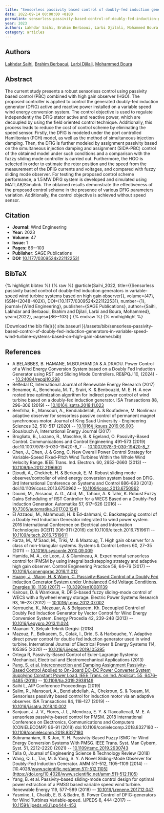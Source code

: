 ```yaml
---
title: "Sensorless passivity based control of doubly-fed induction generators in variable-speed wind turbine systems based on high gain observer"
date: 2022-09-14 00:00:00 +0100
permalink: sensorless-passivity-based-control-of-doubly-fed-induction-generators-in-variable-speed-wind-turbine-systems-based-on-high-gain-observer
year: 2023
authors: Lakhdar Saihi, Brahim Berbaoui, Larbi Djilali, Mohammed Boura
category: articles
---
```

 
## Authors
[Lakhdar Saihi](authors/lakhdar-saihi), [Brahim Berbaoui](authors/brahim-berbaoui), [Larbi Djilali](authors/larbi-djilali), [Mohammed Boura](authors/mohammed-boura)
 
## Abstract
 The current study presents a robust sensorless control using passivity based control (PBC) combined with high gain observer (HGO). The proposed controller is applied to control the generated doubly-fed induction generator (DFIG) active and reactive power installed on a variable speed wind energy conversion system. The control objective is used to regulate independently the DFIG stator active and reactive power, which are decoupled by using the field oriented control technique. Additionally, this process leads to reduce the cost of control scheme by eliminating the speed sensor. Firstly, the DFIG is modeled under the port controlled Hamiltonian (PCH) model, as well as the method of simultaneous injection damping. Then, the DFIG is further modeled by assignment passivity based on the simultaneous injection damping and assignment (SIDA-PBC) control of the obtained model under such conditions and a comparison with the fuzzy sliding mode controller is carried out. Furthermore, the HGO is selected in order to estimate the rotor position and the speed from the measurement of the DFIG currents and voltages, and compared with fuzzy sliding mode observer. For testing the proposed control scheme performance, a 1.5 MW DFIG system is developed and simulated using MATLAB/Simulink. The obtained results demonstrate the effectiveness of the proposed control scheme in the presence of various DFIG parameters variation. Additionally, the control objective is achieved without speed sensor. 
 
## Citation
- **Journal:** Wind Engineering
- **Year:** 2023
- **Volume:** 47
- **Issue:** 1
- **Pages:** 86--103
- **Publisher:** SAGE Publications
- **DOI:** [10.1177/0309524x221122531](https://doi.org/10.1177/0309524x221122531)
 
## BibTeX
{% highlight bibtex %}
{% raw %}
@article{Saihi_2022,
  title={{Sensorless passivity based control of doubly-fed induction generators in variable-speed wind turbine systems based on high gain observer}},
  volume={47},
  ISSN={2048-402X},
  DOI={10.1177/0309524x221122531},
  number={1},
  journal={Wind Engineering},
  publisher={SAGE Publications},
  author={Saihi, Lakhdar and Berbaoui, Brahim and Djilali, Larbi and Boura, Mohammed},
  year={2022},
  pages={86--103}
}
{% endraw %}
{% endhighlight %}
 
[Download the bib file]({{ site.baseurl }}/assets/bib/sensorless-passivity-based-control-of-doubly-fed-induction-generators-in-variable-speed-wind-turbine-systems-based-on-high-gain-observer.bib)
 
## References
- A.BELABBES, B. HAMANE, M.BOUHAMIDA & A.DRAOU. Power Control of a Wind Energy Conversion System based on a Doubly Fed Induction Generator using RST and Sliding Mode Controllers. RE&amp;PQJ 10, (2024) -- [10.24084/repqj10.298](https://doi.org/10.24084/repqj10.298)
- Belfedal C, International Journal of Renewable Energy Research (2017)
- Benamor, A., Benchouia, M. T., Srairi, K. & Benbouzid, M. E. H. A new rooted tree optimization algorithm for indirect power control of wind turbine based on a doubly-fed induction generator. ISA Transactions 88, 296–306 (2019) -- [10.1016/j.isatra.2018.11.023](https://doi.org/10.1016/j.isatra.2018.11.023)
- Benfriha, E., Mansouri, A., Bendiabdellah, A. & Boufadene, M. Nonlinear adaptive observer for sensorless passive control of permanent magnet synchronous motor. Journal of King Saud University - Engineering Sciences 32, 510–517 (2020) -- [10.1016/j.jksues.2019.06.003](https://doi.org/10.1016/j.jksues.2019.06.003)
- Boualouch A, International Energy Journal (2017)
- Brogliato, B., Lozano, R., Maschke, B. & Egeland, O. Passivity-Based Control. Communications and Control Engineering 491–573 (2019) doi:10.1007/978-3-030-19420-8_7 -- [10.1007/978-3-030-19420-8_7](https://doi.org/10.1007/978-3-030-19420-8_7)
- Chen, J., Chen, J. & Gong, C. New Overall Power Control Strategy for Variable-Speed Fixed-Pitch Wind Turbines Within the Whole Wind Velocity Range. IEEE Trans. Ind. Electron. 60, 2652–2660 (2013) -- [10.1109/tie.2012.2196901](https://doi.org/10.1109/tie.2012.2196901)
- Djoudi, A., Chekireb, H. & Berkouk, E. M. Robust sliding mode observer/controller of wind energy conversion system based on DFIG. 3rd International Conference on Systems and Control 886–893 (2013) doi:10.1109/icosc.2013.6750962 -- [10.1109/icosc.2013.6750962](https://doi.org/10.1109/icosc.2013.6750962)
- Doumi, M., Aissaoui, A. G., Abid, M., Tahour, A. & Tahir, K. Robust Fuzzy Gains Scheduling of RST Controller for a WECS Based on a Doubly-Fed Induction Generator. Automatika 57, 617–626 (2016) -- [10.7305/automatika.2017.02.1241](https://doi.org/10.7305/automatika.2017.02.1241)
- El Azzaoui, M., Mahmoudi, H. & Ed-dahmani, C. Backstepping control of a Doubly Fed Induction Generator integrated to wind power system. 2016 International Conference on Electrical and Information Technologies (ICEIT) 306–311 (2016) doi:10.1109/eitech.2016.7519611 -- [10.1109/eitech.2016.7519611](https://doi.org/10.1109/eitech.2016.7519611)
- Farza, M., M’Saad, M., Triki, M. & Maatoug, T. High gain observer for a class of non-triangular systems. Systems &amp; Control Letters 60, 27–35 (2011) -- [10.1016/j.sysconle.2010.09.009](https://doi.org/10.1016/j.sysconle.2010.09.009)
- Hamida, M. A., de Leon, J. & Glumineau, A. Experimental sensorless control for IPMSM by using integral backstepping strategy and adaptive high gain observer. Control Engineering Practice 59, 64–76 (2017) -- [10.1016/j.conengprac.2016.11.012](https://doi.org/10.1016/j.conengprac.2016.11.012)
- [Huang, J., Wang, H. & Wang, C. Passivity-Based Control of a Doubly Fed Induction Generator System under Unbalanced Grid Voltage Conditions. Energies 10, 1139 (2017)](passivity-based-control-of-a-doubly-fed-induction-generator-system-under-unbalanced-grid-voltage-conditions) -- [10.3390/en10081139](https://doi.org/10.3390/en10081139)
- Kairous, D. & Wamkeue, R. DFIG-based fuzzy sliding-mode control of WECS with a flywheel energy storage. Electric Power Systems Research 93, 16–23 (2012) -- [10.1016/j.epsr.2012.07.002](https://doi.org/10.1016/j.epsr.2012.07.002)
- Kerrouche, K., Mezouar, A. & Belgacem, Kh. Decoupled Control of Doubly Fed Induction Generator by Vector Control for Wind Energy Conversion System. Energy Procedia 42, 239–248 (2013) -- [10.1016/j.egypro.2013.11.024](https://doi.org/10.1016/j.egypro.2013.11.024)
- Maanani Y, Selçuk-Teknik Dergisi (2018)
- Mazouz, F., Belkacem, S., Colak, I., Drid, S. & Harbouche, Y. Adaptive direct power control for double fed induction generator used in wind turbine. International Journal of Electrical Power &amp; Energy Systems 114, 105395 (2020) -- [10.1016/j.ijepes.2019.105395](https://doi.org/10.1016/j.ijepes.2019.105395)
- Ortega R, Passivity-Based Control of Euler-Lagrange Systems: Mechanical, Electrical and Electromechanical Applications (2013)
- [Pang, S. et al. Interconnection and Damping Assignment Passivity-Based Control Applied to On-Board DC–DC Power Converter System Supplying Constant Power Load. IEEE Trans. on Ind. Applicat. 55, 6476–6485 (2019)](interconnection-and-damping-assignment-passivity-based-control-applied-to-on-board-dc-dc-power-converter-system-supplying-constant-power-load) -- [10.1109/tia.2019.2938149](https://doi.org/10.1109/tia.2019.2938149)
- Saihi L, AIP Conference Proceedings (2019)
- Salim, R., Mansouri, A., Bendiabdellah, A., Chekroun, S. & Touam, M. Sensorless passivity based control for induction motor via an adaptive observer. ISA Transactions 84, 118–127 (2019) -- [10.1016/j.isatra.2018.10.002](https://doi.org/10.1016/j.isatra.2018.10.002)
- Sanjuan, J. J. V., Flores, J. L., Mendoza, E. Y. & Tlaxcaltecatl, M. E. A sensorless passivity-based control for PMSM. 2018 International Conference on Electronics, Communications and Computers (CONIELECOMP) 86–91 (2018) doi:10.1109/conielecomp.2018.8327180 -- [10.1109/conielecomp.2018.8327180](https://doi.org/10.1109/conielecomp.2018.8327180)
- Subramaniam, R. & Joo, Y. H. Passivity-Based Fuzzy ISMC for Wind Energy Conversion Systems With PMSG. IEEE Trans. Syst. Man Cybern, Syst. 51, 2212–2220 (2021) -- [10.1109/tsmc.2019.2930743](https://doi.org/10.1109/tsmc.2019.2930743)
- Talla O, Journal of Engineering Science & Technology Review (2018)
- Wang, Q. L., Tan, M. & Yang, S. Y. A Novel Sliding-Mode Observer for Doubly-Fed Induction Generator. AMM 511–512, 1105–1109 (2014) -- [10.4028/www.scientific.net/amm.511-512.1105](https://doi.org/10.4028/www.scientific.net/amm.511-512.1105)
- Yang, B. et al. Passivity-based sliding-mode control design for optimal power extraction of a PMSG based variable speed wind turbine. Renewable Energy 119, 577–589 (2018) -- [10.1016/j.renene.2017.12.047](https://doi.org/10.1016/j.renene.2017.12.047)
- Yasmine, I., Chakib, E. B. & Badre, B. Power Control of DFIG-generators for Wind Turbines Variable-speed. IJPEDS 8, 444 (2017) -- [10.11591/ijpeds.v8.i1.pp444-453](https://doi.org/10.11591/ijpeds.v8.i1.pp444-453)


